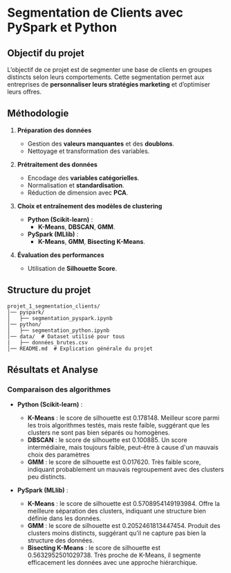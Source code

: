 # Segmentation de Clients avec PySpark et Python

## Objectif du projet
L’objectif de ce projet est de segmenter une base de clients en groupes distincts selon leurs comportements. Cette segmentation permet aux entreprises de **personnaliser leurs stratégies marketing** et d’optimiser leurs offres.

## Méthodologie

1. **Préparation des données**  
   - Gestion des **valeurs manquantes** et des **doublons**. 
   - Nettoyage et transformation des variables.

2. **Prétraitement des données**  
   - Encodage des **variables catégorielles**. 
   - Normalisation et **standardisation**.
   - Réduction de dimension avec **PCA**.

3. **Choix et entraînement des modèles de clustering**  
   - **Python (Scikit-learn)** :  
     - **K-Means**, **DBSCAN**, **GMM**.  
   - **PySpark (MLlib)** :  
     - **K-Means**, **GMM**, **Bisecting K-Means**.  

4. **Évaluation des performances**  
   - Utilisation de **Silhouette Score**.  


## Structure du projet
```
projet_1_segmentation_clients/
│── pyspark/
│   ├── segmentation_pyspark.ipynb
│── python/
│   ├── segmentation_python.ipynb
│── data/  # Dataset utilisé pour tous
|   ├── données_brutes.csv 
│── README.md  # Explication générale du projet
```

## Résultats et Analyse

### Comparaison des algorithmes
- **Python (Scikit-learn)** :
  - **K-Means** : le score de silhouette est 0.178148. Meilleur score parmi les trois algorithmes testés, mais reste faible, suggérant que les clusters ne sont pas bien séparés ou homogènes.
  - **DBSCAN** : le score de silhouette est 0.100885. Un score intermédiaire, mais toujours faible, peut-être à cause d'un mauvais choix des paramètres 
  - **GMM** : le score de silhouette est 0.017620. Très faible score, indiquant probablement un mauvais regroupement avec des clusters peu distincts.


- **PySpark (MLlib)** :
  - **K-Means** : le score de silhouette est 0.5708954149193984. Offre la meilleure séparation des clusters, indiquant une structure bien définie dans les données.
  - **GMM** : le score de silhouette est 0.2052461813447454. Produit des clusters moins distincts, suggérant qu’il ne capture pas bien la structure des données.
  - **Bisecting K-Means** : le score de silhouette est 0.5632952501029738. Très proche de K-Means, il segmente efficacement les données avec une approche hiérarchique.








